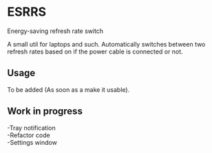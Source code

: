 # ESRRS
Energy-saving refresh rate switch

A small util for laptops and such. Automatically switches between two refresh rates based on if the power cable is connected or not.

## Usage
To be added (As soon as a make it usable).

## Work in progress
-Tray notification  
-Refactor code  
-Settings window 
